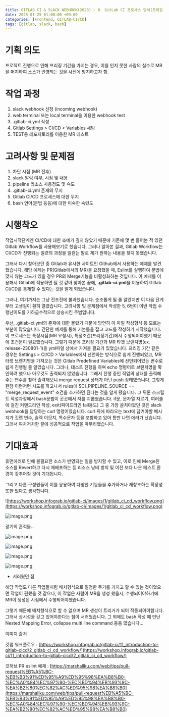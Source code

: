 ```yaml
---
title: GITLAB CI & SLACK WEBHOOK(2023) - 0. GitLab CI 프로세스 명세(프리징 MR 방지)
date: 2025-01-25 01:00:00 +09:00
categories: [Frontend, GITLAB-CI/CD]
tags: [gitlab, slack, bash]
---
```


# **기획 의도**

프로젝트 진행으로 인해 프리징 기간을 가지는 경우, 이를 인지 못한 사람의 실수로 MR을 머지하여 소스가 반영되는 것을 사전에 방지하고자 함.

# **작업 과정**

1. slack webhook 신청 (incoming webhook)
2. web terminal 또는 local terminal을 이용한 webhook test
3. .gitlab-ci.yml 작성
4. Gitlab Settings > CI/CD > Variables 세팅
5. TEST용 레포지토리를 이용한 MR 테스트

# **고려사항 및 문제점**

1. 차단 시점 (MR 전후)
2. slack 알림 여부, 시점 및 내용
3. pipeline 리소스 사용정도 및 속도
4. .gitlab-ci.yml 존재의 무지
5. Gitlab CI/CD 프로세스에 대한 무지
6. bash 언어(문법 등등)에 대한 미숙한 숙련도

# **시행착오**

작업시작단계엔 CI/CD에 대한 조예가 깊지 않았기 때문에 기존에 몇 번 들어본 적 있던 Gitlab Workflow를 사용해보기로 했습니다. 그러나 알아본 결과, Gitlab Workflow는 CI/CD가 진행되는 일련의 과정을 일컫는 말로 제가 원하는 내용을 찾지 못했습니다.

그래서 다시 찾아보던 중 Gitlab과 유사한 사이트인 Github에서 사용하는 예제를 발견했습니다. 해당 예제는 PR(Gitlab에서의 MR)을 요청했을 때, Eslint를 실행하여 문법에 맞지 않는 코드가 있을 경우 PR의 Merge기능을 비활성화하는 것입니다. 이 예제를 이용해서 Gitlab에 적용하면 될 것 같아 찾아본 끝에, **.gitlab-ci.yml**을 이용하여 Gitlab CI/CD를 통제할 수 있다는 것을 알게 되었습니다.

그러나, 여기까지는 그냥 전초전에 불과했습니다. 순조롭게 될 줄 알았지만 이 다음 단계부터 고생길이 훤히 열렸습니다. 고려사항 및 문제점에서 작성한 5, 6번이 이번 작업 수행난이도를 기하급수적으로 상승시킨 주범입니다.

우선, .gitlab-ci.yml의 존재에 대한 몰랐기 때문에 당연히 이 파일 작성형식 등 모르는 부분이 많았습니다. 간단한 예제를 통해 기본틀을 잡고 코드를 작성하기 시작했습니다. 이 프로세스는 특정시점(MR 요청시), 특정조건(프리징기간)에서 수행되어야했기 때문에 조건문이 필요했습니다. 그렇기 때문에 프리징 기간과 MR 타겟 브랜치명(ex. release-230801-1)을 yml파일 상에서 가져올 필요가 있었습니다. 프리징 기간 같은 경우는 Settings > CI/CD > Variables에서 선언하는 방식으로 쉽게 진행되었고, MR 타켓 브랜치명을 가져오는 것은 Gitlab Predefined Variables에 선언되어있는 변수로 쉽게 진행될 줄 알았습니다. 그러나, 테스트 진행을 하며 echo 명령어로 브랜치명을 확인하려 했으나 아무것도 출력되지 않았습니다. 그래서 진행 중인 작업의 상태를 출력해주는 변수를 찾아 출력해보니 merge request 상태가 아닌 push 상태였습니다. 그렇게 한참 이런저런 시도를 하고나서 rules에 $CI_PIPELINE_SOURCE == "merge_request_event" 조건을 추가하면 된다는 것을 알게 됐습니다. 그 뒤론 스크립트 작성과정에서 bash문법이 곳곳에서 저를 괴롭혔습니다. if문, 문자열 자르기, 여러줄에 걸친 커멘드라인 작성, exit(파이프라인 fail용도) 그 중 가장 골치아팠던 것은 slack webhook을 담당하는 curl 명령어였습니다. curl 뒤에 따라오는 text에 담겨야할 메시지가 깃랩 변수, 슬렉 이모지, 특수문자 등을 포함하고 있어 틈만 나면 에러가 났습니다. 그래서 여차저차한 끝에 성공적으로 작업을 마무리했습니다.

# **기대효과**

휴먼에러로 인해 불필요한 소스가 반영되는 일을 방지할 수 있고, 이로 인해 Merge된 소스를 Revert하고 다시 재배포하는 등 리소스 낭비 방지 및 이전 보다 나은 테스트 환경이 갖추어질 것이 기대됩니다.

그리고 다른 구성원들이 이를 응용하여 다양한 기능들을 추가하거나 재창조하는 확장성 또한 있다고 생각합니다.

![https://workshop.infograb.io/gitlab-ci/images/1/gitlab_ci_cd_workflow.png](https://workshop.infograb.io/gitlab-ci/images/1/gitlab_ci_cd_workflow.png)

![image.png](/assets/img/2025-01-25/2025-01-25-GITLAB_CI_0_1.png)

광기의 흔적들...

![image.png](/assets/img/2025-01-25/2025-01-25-GITLAB_CI_0_2.png)

![image.png](/assets/img/2025-01-25/2025-01-25-GITLAB_CI_0_3.png)

![image.png](/assets/img/2025-01-25/2025-01-25-GITLAB_CI_0_4.png)

![image.png](/assets/img/2025-01-25/2025-01-25-GITLAB_CI_0_5.png)

+ 서러웠던 점

해당 작업도 다른 작업들처럼 배치형식으로 일정한 주기를 가지고 할 수 있는 것이었으면 작업이 편했을 것 같으나, 이 작업은 사람이 MR을 생성 했을시, 수행되어야하기에 MR이 생성된 시점에서 수행되어야했습니다.

그렇기 때문에 배치형식으로 할 수 없으며 MR 생성이 트리거가 되어 작동되어야합니다. 그래서 상시성을 갖고 있어야한다는 점이 서러웠습니다. 그 외에도 bash 작성 때 만난 Nested Mapping Error, collapse multi line command 등등 많습니다...

이미지 출처

깃랩 워크플로우 : [https://workshop.infograb.io/gitlab-ci/11_introduction-to-gitlab-cicd/2_gitlab_ci_cd_workflow/](https://workshop.infograb.io/gitlab-ci/11_introduction-to-gitlab-cicd/2_gitlab_ci_cd_workflow/)

깃허브 PR eslint 예제 : [https://marshallku.com/web/tips/pull-request%EB%A5%BC-%EB%B3%91%ED%95%A9%ED%95%98%EA%B8%B0-%EC%A0%84%EC%97%90-%EC%BD%94%EB%93%9C-%EA%B2%80%EC%82%AC%ED%95%98%EA%B8%B0](https://marshallku.com/web/tips/pull-request%EB%A5%BC-%EB%B3%91%ED%95%A9%ED%95%98%EA%B8%B0-%EC%A0%84%EC%97%90-%EC%BD%94%EB%93%9C-%EA%B2%80%EC%82%AC%ED%95%98%EA%B8%B0)
